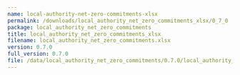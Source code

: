 ```yaml
---
name: local-authority-net-zero-commitments-xlsx
permalink: /downloads/local_authority_net_zero_commitments_xlsx/0_7_0
package: local_authority_net_zero_commitments
title: local_authority_net_zero_commitments_xlsx
filename: local_authority_net_zero_commitments.xlsx
version: 0.7.0
full_version: 0.7.0
file: /data/local_authority_net_zero_commitments/0.7.0/local_authority_net_zero_commitments.xlsx
---
```

